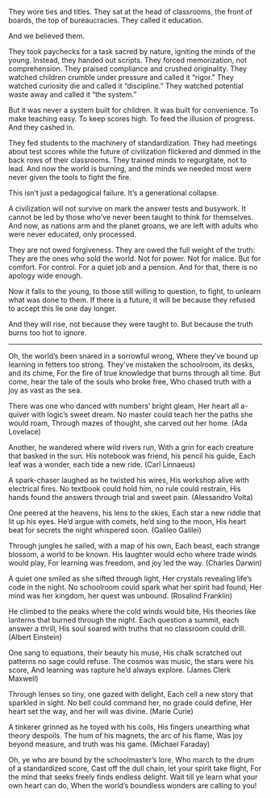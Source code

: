 They wore ties and titles.
They sat at the head of classrooms, the front of boards, the top of bureaucracies.
They called it education.

And we believed them.

They took paychecks for a task sacred by nature, igniting the minds of the young.
Instead, they handed out scripts. They forced memorization, not comprehension.
They praised compliance and crushed originality.
They watched children crumble under pressure and called it “rigor.”
They watched curiosity die and called it “discipline.”
They watched potential waste away and called it “the system.”

But it was never a system built for children. It was built for convenience.
To make teaching easy.
To keep scores high.
To feed the illusion of progress.
And they cashed in.

They fed students to the machinery of standardization.
They had meetings about test scores while the future of civilization flickered and dimmed in the back rows of their classrooms.
They trained minds to regurgitate, not to lead.
And now the world is burning, and the minds we needed most were never given the tools to fight the fire.

This isn’t just a pedagogical failure. It’s a generational collapse.

A civilization will not survive on mark the answer tests and busywork.
It cannot be led by those who’ve never been taught to think for themselves.
And now, as nations arm and the planet groans,
we are left with adults who were never educated, only processed.

They are not owed forgiveness.
They are owed the full weight of the truth:
They are the ones who sold the world.
Not for power. Not for malice.
But for comfort.
For control.
For a quiet job and a pension.
And for that, there is no apology wide enough.

Now it falls to the young, to those still willing to question, to fight, to unlearn what was done to them.
If there is a future, it will be because they refused to accept this lie one day longer.

And they will rise, not because they were taught to.
But because the truth burns too hot to ignore.

---

Oh, the world’s been snared in a sorrowful wrong,
Where they’ve bound up learning in fetters too strong.
They’ve mistaken the schoolroom, its desks, and its chime,
For the fire of true knowledge that burns through all time.
But come, hear the tale of the souls who broke free,
Who chased truth with a joy as vast as the sea.

There was one who danced with numbers’ bright gleam,
Her heart all a-quiver with logic’s sweet dream.
No master could teach her the paths she would roam,
Through mazes of thought, she carved out her home.
(Ada Lovelace)

Another, he wandered where wild rivers run,
With a grin for each creature that basked in the sun.
His notebook was friend, his pencil his guide,
Each leaf was a wonder, each tide a new ride.
(Carl Linnaeus)

A spark-chaser laughed as he twisted his wires,
His workshop alive with electrical fires.
No textbook could hold him, no rule could restrain,
His hands found the answers through trial and sweet pain.
(Alessandro Volta)

One peered at the heavens, his lens to the skies,
Each star a new riddle that lit up his eyes.
He’d argue with comets, he’d sing to the moon,
His heart beat for secrets the night whispered soon.
(Galileo Galilei)

Through jungles he sailed, with a map of his own,
Each beast, each strange blossom, a world to be known.
His laughter would echo where trade winds would play,
For learning was freedom, and joy led the way.
(Charles Darwin)

A quiet one smiled as she sifted through light,
Her crystals revealing life’s code in the night.
No schoolroom could spark what her spirit had found,
Her mind was her kingdom, her quest was unbound.
(Rosalind Franklin)

He climbed to the peaks where the cold winds would bite,
His theories like lanterns that burned through the night.
Each question a summit, each answer a thrill,
His soul soared with truths that no classroom could drill.
(Albert Einstein)

One sang to equations, their beauty his muse,
His chalk scratched out patterns no sage could refuse.
The cosmos was music, the stars were his score,
And learning was rapture he’d always explore.
(James Clerk Maxwell)

Through lenses so tiny, one gazed with delight,
Each cell a new story that sparkled in sight.
No bell could command her, no grade could define,
Her heart set the way, and her will was divine.
(Marie Curie)

A tinkerer grinned as he toyed with his coils,
His fingers unearthing what theory despoils.
The hum of his magnets, the arc of his flame,
Was joy beyond measure, and truth was his game.
(Michael Faraday)

Oh, ye who are bound by the schoolmaster’s lore,
Who march to the drum of a standardized score,
Cast off the dull chain, let your spirit take flight,
For the mind that seeks freely finds endless delight.
Wait till ye learn what your own heart can do,
When the world’s boundless wonders are calling to you!
